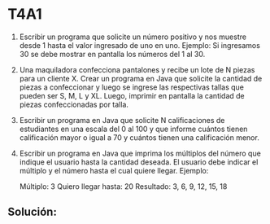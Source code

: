 # T4A1
1. Escribir un programa que solicite un número positivo y nos muestre desde 1 hasta el valor ingresado de uno en uno. Ejemplo: Si ingresamos 30 se debe mostrar en pantalla los números del 1 al 30.

2. Una maquiladora confecciona pantalones y recibe un lote de N piezas para un cliente X. Crear un programa en Java que solicite la cantidad de piezas a confeccionar y luego se ingrese las respectivas tallas que pueden ser S, M, L y XL. Luego, imprimir en pantalla la cantidad de piezas confeccionadas por talla.

3. Escribir un programa en Java que solicite N calificaciones de estudiantes en una escala del 0 al 100 y que informe cuántos tienen calificación mayor o igual a 70 y cuántos tienen una calificación menor. 

4. Escribir un programa en Java que imprima los múltiplos del número que indique el usuario hasta la cantidad deseada. El usuario debe indicar el múltiplo y el número hasta el cual quiere llegar. Ejemplo:

	Múltiplo: 3
	Quiero llegar hasta: 20
	Resultado: 3, 6, 9, 12, 15, 18
## Solución:
